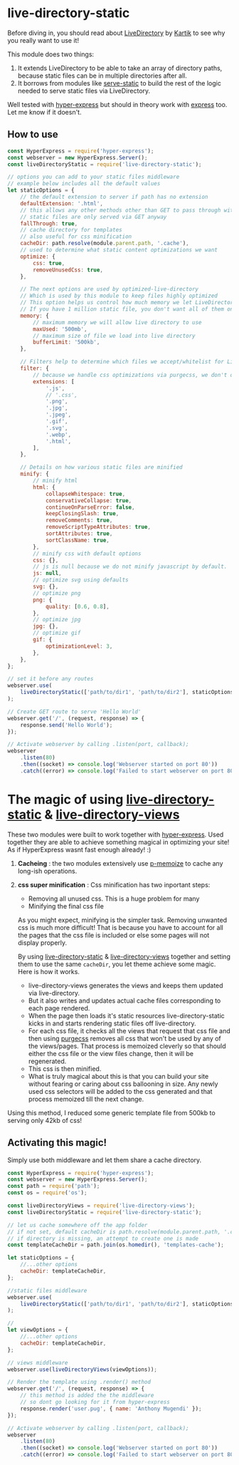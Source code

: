 <!--
 Copyright (c) 2022 Anthony Mugendi

 This software is released under the MIT License.
 https://opensource.org/licenses/MIT
-->

# live-directory-static

Before diving in, you should read about [LiveDirectory](https://github.com/kartikk221/live-directory) by [Kartik](https://github.com/kartikk221) to see why you really want to use it!

This module does two things:

1. It extends LiveDirectory to be able to take an array of directory paths, because static files can be in multiple directories after all.
2. It borrows from modules like [serve-static](https://www.npmjs.com/package/serve-static) to build the rest of the logic needed to serve static files via LiveDirectory.

Well tested with [hyper-express](https://www.npmjs.com/package/hyper-express) but should in theory work with [express](https://www.npmjs.com/package/express) too. Let me know if it doesn't.

## How to use

```javascript
const HyperExpress = require('hyper-express');
const webserver = new HyperExpress.Server();
const liveDirectoryStatic = require('live-directory-static');

// options you can add to your static files middleware
// example below includes all the default values
let staticOptions = {
	// the default extension to server if path has no extension
	defaultExtension: '.html',
	// this allows any other methods other than GET to pass through without attempting to serve static files
	// static files are only served via GET anyway
	fallThrough: true,
	// cache directory for templates
	// also useful for css minification
	cacheDir: path.resolve(module.parent.path, '.cache'),
	// used to determine what static content optimizations we want
	optimize: {
		css: true,
		removeUnusedCss: true,
	},

	// The next options are used by optimized-live-directory
	// Which is used by this module to keep files highly optimized
	// This option helps us control how much memory we let LiveDirectory Gobble up.
	// If you have 1 million static file, you don't want all of them on memory
	memory: {
		// maximum memory we will allow live directory to use
		maxUsed: '500mb',
		// maximum size of file we load into live directory
		bufferLimit: '500kb',
	},

	// Filters help to determine which files we accept/whitelist for Live Directory
	filter: {
		// because we handle css optimizations via purgecss, we don't optimize here
		extensions: [
			'.js',
			// '.css',
			'.png',
			'.jpg',
			'.jpeg',
			'.gif',
			'.svg',
			'.webp',
			'.html',
		],
	},

	// Details on how various static files are minified
	minify: {
		// minify html
		html: {
			collapseWhitespace: true,
			conservativeCollapse: true,
			continueOnParseError: false,
			keepClosingSlash: true,
			removeComments: true,
			removeScriptTypeAttributes: true,
			sortAttributes: true,
			sortClassName: true,
		},
		// minify css with default options
		css: {},
		// js is null because we do not minify javascript by default.
		js: null,
		// optimize svg using defaults
		svg: {},
		// optimize png
		png: {
			quality: [0.6, 0.8],
		},
		// optimize jpg
		jpg: {},
		// optimize gif
		gif: {
			optimizationLevel: 3,
		},
	},
};

// set it before any routes
webserver.use(
	liveDirectoryStatic(['path/to/dir1', 'path/to/dir2'], staticOptions)
);

// Create GET route to serve 'Hello World'
webserver.get('/', (request, response) => {
	response.send('Hello World');
});

// Activate webserver by calling .listen(port, callback);
webserver
	.listen(80)
	.then((socket) => console.log('Webserver started on port 80'))
	.catch((error) => console.log('Failed to start webserver on port 80'));
```

# The magic of using [live-directory-static](https://www.npmjs.com/package/live-directory-static) & [live-directory-views](https://www.npmjs.com/package/live-directory-views)

These two modules were built to work together with [hyper-express](https://www.npmjs.com/package/hyper-express). Used together they are able to achieve something magical in optimizing your site! As if HyperExpress wasnt fast enough already! :)

1. **Cacheing** : the two modules extensively use [p-memoize](https://www.npmjs.com/package/p-memoize) to cache any long-ish operations.
2. **css super minification** : Css minification has two inportant steps:

    - Removing all unused css. This is a huge problem for many
    - Minifying the final css file

    As you might expect, minifying is the simpler task. Removing unwanted css is much more difficult! That is because you have to account for all the pages that the css file is included or else some pages will not display properly.

    By using [live-directory-static](https://www.npmjs.com/package/live-directory-static) & [live-directory-views](https://www.npmjs.com/package/live-directory-views) together and setting them to use the same `cacheDir`, you let theme achieve some magic. Here is how it works.

    - live-directory-views generates the views and keeps them updated via live-directory.
    - But it also writes and updates actual cache files corresponding to each page rendered.
    - When the page then loads it's static resources live-directory-static kicks in and starts rendering static files off live-directory.
    - For each css file, it checks all the views that request that css file and then using [purgecss](https://www.npmjs.com/package/purgecss) removes all css that won't be used by any of the views/pages. That process is memoized cleverly so that should either the css file or the view files change, then it will be regenerated.
    - This css is then minified.
    - What is truly magical about this is that you can build your site without fearing or caring about css ballooning in size. Any newly used css selectors will be added to the css generated and that process memoized till the next change.

Using this method, I reduced some generic template file from 500kb to serving only 42kb of css!

## Activating this magic!

Simply use both middleware and let them share a cache directory.

```javascript
const HyperExpress = require('hyper-express');
const webserver = new HyperExpress.Server();
const path = require('path');
const os = require('os');

const liveDirectoryViews = require('live-directory-views');
const liveDirectoryStatic = require('live-directory-static');

// let us cache somewhere off the app folder
// if not set, default cacheDir is path.resolve(module.parent.path, '.cache')
// if directory is missing, an attempt to create one is made
const templateCacheDir = path.join(os.homedir(), 'templates-cache');

let staticOptions = {
	//...other options
	cacheDir: templateCacheDir,
};

//static files middleware
webserver.use(
	liveDirectoryStatic(['path/to/dir1', 'path/to/dir2'], staticOptions)
);

//
let viewOptions = {
	//...other options
	cacheDir: templateCacheDir,
};

// views middleware
webserver.use(liveDirectoryViews(viewOptions));

// Render the template using .render() method
webserver.get('/', (request, response) => {
	// this method is added the the middleware
	// so dont go looking for it from hyper-express
	response.render('user.pug', { name: 'Anthony Mugendi' });
});

// Activate webserver by calling .listen(port, callback);
webserver
	.listen(80)
	.then((socket) => console.log('Webserver started on port 80'))
	.catch((error) => console.log('Failed to start webserver on port 80'));
```
